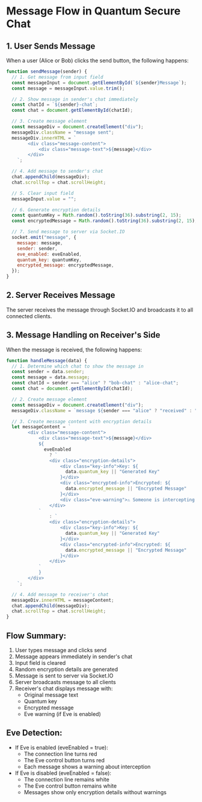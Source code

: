 # Message Flow in Quantum Secure Chat

## 1. User Sends Message

When a user (Alice or Bob) clicks the send button, the following happens:

```javascript
function sendMessage(sender) {
  // 1. Get message from input field
  const messageInput = document.getElementById(`${sender}Message`);
  const message = messageInput.value.trim();

  // 2. Show message in sender's chat immediately
  const chatId = `${sender}-chat`;
  const chat = document.getElementById(chatId);

  // 3. Create message element
  const messageDiv = document.createElement("div");
  messageDiv.className = "message sent";
  messageDiv.innerHTML = `
        <div class="message-content">
            <div class="message-text">${message}</div>
        </div>
    `;

  // 4. Add message to sender's chat
  chat.appendChild(messageDiv);
  chat.scrollTop = chat.scrollHeight;

  // 5. Clear input field
  messageInput.value = "";

  // 6. Generate encryption details
  const quantumKey = Math.random().toString(36).substring(2, 15);
  const encryptedMessage = Math.random().toString(36).substring(2, 15);

  // 7. Send message to server via Socket.IO
  socket.emit("message", {
    message: message,
    sender: sender,
    eve_enabled: eveEnabled,
    quantum_key: quantumKey,
    encrypted_message: encryptedMessage,
  });
}
```

## 2. Server Receives Message

The server receives the message through Socket.IO and broadcasts it to all connected clients.

## 3. Message Handling on Receiver's Side

When the message is received, the following happens:

```javascript
function handleMessage(data) {
  // 1. Determine which chat to show the message in
  const sender = data.sender;
  const message = data.message;
  const chatId = sender === "alice" ? "bob-chat" : "alice-chat";
  const chat = document.getElementById(chatId);

  // 2. Create message element
  const messageDiv = document.createElement("div");
  messageDiv.className = `message ${sender === "alice" ? "received" : "sent"}`;

  // 3. Create message content with encryption details
  let messageContent = `
        <div class="message-content">
            <div class="message-text">${message}</div>
            ${
              eveEnabled
                ? `
                <div class="encryption-details">
                    <div class="key-info">Key: ${
                      data.quantum_key || "Generated Key"
                    }</div>
                    <div class="encrypted-info">Encrypted: ${
                      data.encrypted_message || "Encrypted Message"
                    }</div>
                    <div class="eve-warning">⚠️ Someone is intercepting your message!</div>
                </div>
            `
                : `
                <div class="encryption-details">
                    <div class="key-info">Key: ${
                      data.quantum_key || "Generated Key"
                    }</div>
                    <div class="encrypted-info">Encrypted: ${
                      data.encrypted_message || "Encrypted Message"
                    }</div>
                </div>
            `
            }
        </div>
    `;

  // 4. Add message to receiver's chat
  messageDiv.innerHTML = messageContent;
  chat.appendChild(messageDiv);
  chat.scrollTop = chat.scrollHeight;
}
```

## Flow Summary:

1. User types message and clicks send
2. Message appears immediately in sender's chat
3. Input field is cleared
4. Random encryption details are generated
5. Message is sent to server via Socket.IO
6. Server broadcasts message to all clients
7. Receiver's chat displays message with:
   - Original message text
   - Quantum key
   - Encrypted message
   - Eve warning (if Eve is enabled)

## Eve Detection:

- If Eve is enabled (eveEnabled = true):
  - The connection line turns red
  - The Eve control button turns red
  - Each message shows a warning about interception
- If Eve is disabled (eveEnabled = false):
  - The connection line remains white
  - The Eve control button remains white
  - Messages show only encryption details without warnings
